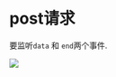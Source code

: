 # post请求

要监听`data` 和 `end`两个事件.

![](https://ws3.sinaimg.cn/large/006tNc79ly1fnwmqvke1gj31kw0y4wmh.jpg)





